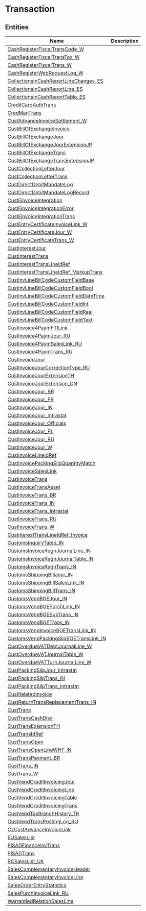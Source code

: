 
# Transaction


## Entities

|Name|Description|
|---|---|
|[CashRegisterFiscalTransCode_W](CashRegisterFiscalTransCode_W.cdm.json)||
|[CashRegisterFiscalTransTax_W](CashRegisterFiscalTransTax_W.cdm.json)||
|[CashRegisterFiscalTrans_W](CashRegisterFiscalTrans_W.cdm.json)||
|[CashRegisterWebRequestLog_W](CashRegisterWebRequestLog_W.cdm.json)||
|[CollectionsInCashReportLineChanges_ES](CollectionsInCashReportLineChanges_ES.cdm.json)||
|[CollectionsInCashReportLine_ES](CollectionsInCashReportLine_ES.cdm.json)||
|[CollectionsInCashReportTable_ES](CollectionsInCashReportTable_ES.cdm.json)||
|[CreditCardAuthTrans](CreditCardAuthTrans.cdm.json)||
|[CredManTrans](CredManTrans.cdm.json)||
|[CustAdvanceInvoiceSettlement_W](CustAdvanceInvoiceSettlement_W.cdm.json)||
|[CustBillOfExchangeInvoice](CustBillOfExchangeInvoice.cdm.json)||
|[CustBillOfExchangeJour](CustBillOfExchangeJour.cdm.json)||
|[CustBillOfExchangeJourExtensionJP](CustBillOfExchangeJourExtensionJP.cdm.json)||
|[CustBillOfExchangeTrans](CustBillOfExchangeTrans.cdm.json)||
|[CustBillOfExchangeTransExtensionJP](CustBillOfExchangeTransExtensionJP.cdm.json)||
|[CustCollectionLetterJour](CustCollectionLetterJour.cdm.json)||
|[CustCollectionLetterTrans](CustCollectionLetterTrans.cdm.json)||
|[CustDirectDebitMandateLog](CustDirectDebitMandateLog.cdm.json)||
|[CustDirectDebitMandateLogRecord](CustDirectDebitMandateLogRecord.cdm.json)||
|[CustEinvoiceIntegration](CustEinvoiceIntegration.cdm.json)||
|[CustEinvoiceIntegrationError](CustEinvoiceIntegrationError.cdm.json)||
|[CustEinvoiceIntegrationTrans](CustEinvoiceIntegrationTrans.cdm.json)||
|[CustEntryCertificateInvoiceLink_W](CustEntryCertificateInvoiceLink_W.cdm.json)||
|[CustEntryCertificateJour_W](CustEntryCertificateJour_W.cdm.json)||
|[CustEntryCertificateTrans_W](CustEntryCertificateTrans_W.cdm.json)||
|[CustInterestJour](CustInterestJour.cdm.json)||
|[CustInterestTrans](CustInterestTrans.cdm.json)||
|[CustInterestTransLineIdRef](CustInterestTransLineIdRef.cdm.json)||
|[CustInterestTransLineIdRef_MarkupTrans](CustInterestTransLineIdRef_MarkupTrans.cdm.json)||
|[CustInvLineBillCodeCustomFieldBase](CustInvLineBillCodeCustomFieldBase.cdm.json)||
|[CustInvLineBillCodeCustomFieldBool](CustInvLineBillCodeCustomFieldBool.cdm.json)||
|[CustInvLineBillCodeCustomFieldDateTime](CustInvLineBillCodeCustomFieldDateTime.cdm.json)||
|[CustInvLineBillCodeCustomFieldInt](CustInvLineBillCodeCustomFieldInt.cdm.json)||
|[CustInvLineBillCodeCustomFieldReal](CustInvLineBillCodeCustomFieldReal.cdm.json)||
|[CustInvLineBillCodeCustomFieldText](CustInvLineBillCodeCustomFieldText.cdm.json)||
|[CustInvoice4PaymFTILink](CustInvoice4PaymFTILink.cdm.json)||
|[CustInvoice4PaymJour_RU](CustInvoice4PaymJour_RU.cdm.json)||
|[CustInvoice4PaymSalesLink_RU](CustInvoice4PaymSalesLink_RU.cdm.json)||
|[CustInvoice4PaymTrans_RU](CustInvoice4PaymTrans_RU.cdm.json)||
|[CustInvoiceJour](CustInvoiceJour.cdm.json)||
|[CustInvoiceJourCorrectionType_RU](CustInvoiceJourCorrectionType_RU.cdm.json)||
|[CustInvoiceJourExtensionTH](CustInvoiceJourExtensionTH.cdm.json)||
|[CustInvoiceJourExtension_CN](CustInvoiceJourExtension_CN.cdm.json)||
|[CustInvoiceJour_BR](CustInvoiceJour_BR.cdm.json)||
|[CustInvoiceJour_FR](CustInvoiceJour_FR.cdm.json)||
|[CustInvoiceJour_IN](CustInvoiceJour_IN.cdm.json)||
|[CustInvoiceJour_Intrastat](CustInvoiceJour_Intrastat.cdm.json)||
|[CustInvoiceJour_Officials](CustInvoiceJour_Officials.cdm.json)||
|[CustInvoiceJour_PL](CustInvoiceJour_PL.cdm.json)||
|[CustInvoiceJour_RU](CustInvoiceJour_RU.cdm.json)||
|[CustInvoiceJour_W](CustInvoiceJour_W.cdm.json)||
|[CustInvoiceLineIdRef](CustInvoiceLineIdRef.cdm.json)||
|[CustInvoicePackingSlipQuantityMatch](CustInvoicePackingSlipQuantityMatch.cdm.json)||
|[CustInvoiceSalesLink](CustInvoiceSalesLink.cdm.json)||
|[CustInvoiceTrans](CustInvoiceTrans.cdm.json)||
|[CustInvoiceTransAsset](CustInvoiceTransAsset.cdm.json)||
|[CustInvoiceTrans_BR](CustInvoiceTrans_BR.cdm.json)||
|[CustInvoiceTrans_IN](CustInvoiceTrans_IN.cdm.json)||
|[CustInvoiceTrans_Intrastat](CustInvoiceTrans_Intrastat.cdm.json)||
|[CustInvoiceTrans_RU](CustInvoiceTrans_RU.cdm.json)||
|[CustInvoiceTrans_W](CustInvoiceTrans_W.cdm.json)||
|[CustnterestTransLineIdRef_Invoice](CustnterestTransLineIdRef_Invoice.cdm.json)||
|[CustomsInquiryTable_IN](CustomsInquiryTable_IN.cdm.json)||
|[CustomsInvoiceRegnJournalLine_IN](CustomsInvoiceRegnJournalLine_IN.cdm.json)||
|[CustomsInvoiceRegnJournalTable_IN](CustomsInvoiceRegnJournalTable_IN.cdm.json)||
|[CustomsInvoiceRegnTrans_IN](CustomsInvoiceRegnTrans_IN.cdm.json)||
|[CustomsShippingBillJour_IN](CustomsShippingBillJour_IN.cdm.json)||
|[CustomsShippingBillSalesLink_IN](CustomsShippingBillSalesLink_IN.cdm.json)||
|[CustomsShippingBillTrans_IN](CustomsShippingBillTrans_IN.cdm.json)||
|[CustomsVendBOEJour_IN](CustomsVendBOEJour_IN.cdm.json)||
|[CustomsVendBOEPurchLink_IN](CustomsVendBOEPurchLink_IN.cdm.json)||
|[CustomsVendBOESubTrans_IN](CustomsVendBOESubTrans_IN.cdm.json)||
|[CustomsVendBOETrans_IN](CustomsVendBOETrans_IN.cdm.json)||
|[CustomsVendInvoiceBOETransLink_IN](CustomsVendInvoiceBOETransLink_IN.cdm.json)||
|[CustomsVendPackingSlipBOETransLink_IN](CustomsVendPackingSlipBOETransLink_IN.cdm.json)||
|[CustOverdueVATDebtJournalLine_W](CustOverdueVATDebtJournalLine_W.cdm.json)||
|[CustOverdueVATJournalTable_W](CustOverdueVATJournalTable_W.cdm.json)||
|[CustOverdueVATTurnJournalLine_W](CustOverdueVATTurnJournalLine_W.cdm.json)||
|[CustPackingSlipJour_Intrastat](CustPackingSlipJour_Intrastat.cdm.json)||
|[CustPackingSlipTrans_IN](CustPackingSlipTrans_IN.cdm.json)||
|[CustPackingSlipTrans_Intrastat](CustPackingSlipTrans_Intrastat.cdm.json)||
|[CustRelatedInvoice](CustRelatedInvoice.cdm.json)||
|[CustReturnTransReplacementTrans_IN](CustReturnTransReplacementTrans_IN.cdm.json)||
|[CustTrans](CustTrans.cdm.json)||
|[CustTransCashDisc](CustTransCashDisc.cdm.json)||
|[CustTransExtensionTH](CustTransExtensionTH.cdm.json)||
|[CustTransIdRef](CustTransIdRef.cdm.json)||
|[CustTransOpen](CustTransOpen.cdm.json)||
|[CustTransOpenLineWHT_IN](CustTransOpenLineWHT_IN.cdm.json)||
|[CustTransPayment_BR](CustTransPayment_BR.cdm.json)||
|[CustTrans_IN](CustTrans_IN.cdm.json)||
|[CustTrans_W](CustTrans_W.cdm.json)||
|[CustVendCreditInvoicingJour](CustVendCreditInvoicingJour.cdm.json)||
|[CustVendCreditInvoicingLine](CustVendCreditInvoicingLine.cdm.json)||
|[CustVendCreditInvoicingTable](CustVendCreditInvoicingTable.cdm.json)||
|[CustVendCreditInvoicingTrans](CustVendCreditInvoicingTrans.cdm.json)||
|[CustVendTaxBranchHistory_TH](CustVendTaxBranchHistory_TH.cdm.json)||
|[CustVendTransPostingLog_RU](CustVendTransPostingLog_RU.cdm.json)||
|[CzCustAdvanceInvoiceLink](CzCustAdvanceInvoiceLink.cdm.json)||
|[EUSalesList](EUSalesList.cdm.json)||
|[PlSADFinanceInvTrans](PlSADFinanceInvTrans.cdm.json)||
|[PlSADTrans](PlSADTrans.cdm.json)||
|[RCSalesList_UK](RCSalesList_UK.cdm.json)||
|[SalesComplementaryInvoiceHeader](SalesComplementaryInvoiceHeader.cdm.json)||
|[SalesComplementaryInvoiceLine](SalesComplementaryInvoiceLine.cdm.json)||
|[SalesOrderEntryStatistics](SalesOrderEntryStatistics.cdm.json)||
|[SalesPurchInvoiceLink_RU](SalesPurchInvoiceLink_RU.cdm.json)||
|[WarrantiedRelationSalesLine](WarrantiedRelationSalesLine.cdm.json)||
